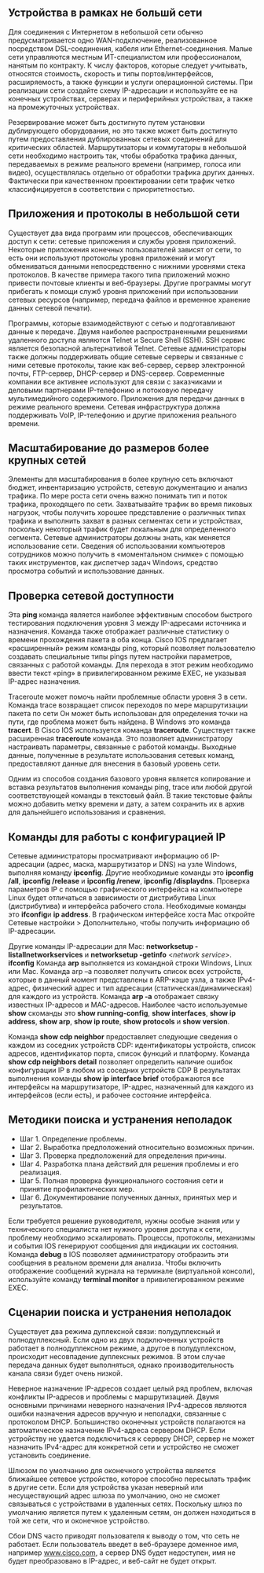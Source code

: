 <!-- verified: agorbachev 03.05.2022 -->

<!-- 17.8.4 -->
## Устройства в рамках не большй сети

Для соединения с Интернетом в небольшой сети обычно предусматривается одно WAN-подключение, реализованное посредством DSL-соединения, кабеля или Ethernet-соединения. Малые сети управляются местным ИТ-специалистом или профессионалом, нанятым по контракту. К числу факторов, которые следует учитывать, относятся стоимость, скорость и типы портов/интерфейсов, расширяемость, а также функции и услуги операционной системы. При реализации сети создайте схему IP-адресации и используйте ее на конечных устройствах, серверах и периферийных устройствах, а также на промежуточных устройствах. 

Резервирование может быть достигнуто путем установки дублирующего оборудования, но это также может быть достигнуто путем предоставления дублированных сетевых соединений для критических областей. Маршрутизаторы и коммутаторы в небольшой сети необходимо настроить так, чтобы обработка трафика данных, передаваемых в режиме реального времени (например, голоса или видео), осуществлялась отдельно от обработки трафика других данных. Фактически при качественном проектировании сети трафик четко классифицируется в соответствии с приоритетностью.

## Приложения и протоколы в небольшой сети

Существует два вида программ или процессов, обеспечивающих доступ к сети: сетевые приложения и службы уровня приложений. Некоторые приложения конечных пользователей зависят от сети, то есть они используют протоколы уровня приложений и могут обмениваться данными непосредственно с нижними уровнями стека протоколов. В качестве примера такого типа приложений можно привести почтовые клиенты и веб-браузеры. Другие программы могут прибегать к помощи служб уровня приложений при использовании сетевых ресурсов (например, передача файлов и временное хранение данных сетевой печати). 

Программы, которые взаимодействуют с сетью и подготавливают данные к передаче. Двумя наиболее распространенными решениями удаленного доступа являются Telnet и Secure Shell (SSH). SSH сервис является безопасной альтернативой Telnet. Сетевые администраторы также должны поддерживать общие сетевые серверы и связанные с ними сетевые протоколы, такие как веб-сервер, сервер электронной почты, FTP-сервер, DHCP-сервер и DNS-сервер. Современные компании все активнее используют для связи с заказчиками и деловыми партнерами IP-телефонию и потоковую передачу мультимедийного содержимого. Приложения для передачи данных в режиме реального времени. Сетевая инфраструктура должна поддерживать VoIP, IP-телефонию и другие приложения реального времени.

## Масштабирование до размеров более крупных сетей

Элементы для масштабирования в более крупную сеть включают бюджет, инвентаризацию устройств, сетевую документацию и анализ трафика. По мере роста сети очень важно понимать тип и поток трафика, проходящего по сети. Захватывайте трафик во время пиковых нагрузок, чтобы получить хорошее представление о различных типах трафика и выполнить захват в разных сегментах сети и устройствах, поскольку некоторый трафик будет локальным для определенного сегмента. Сетевые администраторы должны знать, как меняется использование сети. Сведения об использовании компьютеров сотрудников можно получить в «моментальном снимке» с помощью таких инструментов, как диспетчер задач Windows, средство просмотра событий и использование данных.

## Проверка сетевой доступности

Эта **ping** команда является наиболее эффективным способом быстрого тестирования подключения уровня 3 между IP-адресами источника и назначения. Команда также отображает различные статистику о времени прохождения пакета в оба конца. Cisco IOS предлагает «расширенный» режим команды ping, который позволяет пользователю создавать специальные типы pings путем настройки параметров, связанных с работой команды. Для перехода в этот режим необходимо ввести текст «ping» в привилегированном режиме EXEC, не указывая IP-адрес назначения. 

Traceroute может помочь найти проблемные области уровня 3 в сети. Команда trace возвращает список переходов по мере маршрутизации пакета по сети Он может быть использован для определения точки на пути, где проблема может быть найдена. В Windows это команда  **tracert**. В Cisco IOS используется команда **traceroute**. Существует также расширенная **traceroute** команда. Это позволяет администратору настраивать параметры, связанные с работой команды. Выходные данные, полученные в результате использования сетевых команд, предоставляют данные для внесения в базовый уровень сети. 

Одним из способов создания базового уровня является копирование и вставка результатов выполнения команды ping, trace или любой другой соответствующей команды в текстовый файл. В такие текстовые файлы можно добавить метку времени и дату, а затем сохранить их в архив для дальнейшего использования и сравнения.

## Команды для работы с конфигурацией IP

Сетевые администраторы просматривают информацию об IP-адресации (адрес, маска, маршрутизатор и DNS) на узле Windows, выполняя  команду **ipconfig**. Другие необходимые команды это **ipconfig /all**, **ipconfig /release** и **ipconfig /renew**, **ipconfig /displaydns**. Проверка параметров IP с помощью графического интерфейса на компьютере Linux будет отличаться в зависимости от дистрибутива Linux (дистрибутива) и интерфейса рабочего стола. Необходимые команды это **ifconfig**и **ip address**. В графическом интерфейсе хоста Mac откройте Сетевые настройки > Дополнительно, чтобы получить информацию об IP-адресации. 

Другие команды IP-адресации для Mac: **networksetup -listallnetworkservices** и **networksetup -getinfo** <_network service_\>. **ifconfig** Команда **arp** выполняется из командной строки Windows, Linux или Mac. Команда arp –a позволяет получить список всех устройств, которые в данный момент представлены в ARP-кэше узла, а также IPv4-адрес, физический адрес и тип адресации (статическая/динамическая) для каждого из устройств. Команда **arp -a** отображает связку известных IP-адресов и MAC-адресов. Наиболее часто используемые  **show** cкоманды это **show running-config**, **show interfaces**, **show ip address**, **show arp**, **show ip route**, **show protocols** и **show version**. 

Команда **show cdp neighbor** предоставляет следующие сведения о каждом из соседних устройств CDP: идентификаторы устройств, список адресов, идентификатор порта, список функций и платформу. Команда **show cdp neighbors detail** позволяет определить наличие ошибок конфигурации IP в любом из соседних устройств CDP В результатах выполнения команды **show ip interface brief** отображаются все интерфейсы на маршрутизаторе, IP-адрес, назначенный для каждого из интерфейсов (если есть), и рабочее состояние интерфейса.

## Методики поиска и устранения неполадок

* Шаг 1. Определение проблемы.
* Шаг 2. Выработка предположений относительно возможных причин.
* Шаг 3. Проверка предположений для определения причины.
* Шаг 4. Разработка плана действий для решения проблемы и его реализация.
* Шаг 5. Полная проверка функционального состояния сети и принятие профилактических мер.
* Шаг 6. Документирование полученных данных, принятых мер и результатов.

Если требуется решение руководителя, нужны особые знания или у технического специалиста нет нужного уровня доступа к сети, проблему необходимо эскалировать. Процессы, протоколы, механизмы и события IOS генерируют сообщения для индикации их состояния. Команда **debug** в IOS позволяет администратору отобразить эти сообщения в реальном времени для анализа. Чтобы включить отображение сообщений журнала на терминале (виртуальной консоли), используйте команду **terminal monitor** в привилегированном режиме EXEC.

## Сценарии поиска и устранения неполадок

Существует два режима дуплексной связи: полудуплексный и полнодуплексный. Если одно из двух подключенных устройств работает в полнодуплексном режиме, а другое в полудуплексном, происходит несовпадение дуплексных режимов. В этом случае передача данных будет выполняться, однако производительность канала связи будет очень низкой.

Неверное назначение IP-адресов создает целый ряд проблем, включая конфликты IP-адресов и проблемы с маршрутизацией. Двумя основными причинами неверного назначения IPv4-адресов являются ошибки назначения адресов вручную и неполадки, связанные с протоколом DHCP. Большинство оконечных устройств полагаются на автоматическое назначение IPv4-адреса сервером DHCP. Если устройству не удается подключиться к серверу DHCP, сервер не может назначить IPv4-адрес для конкретной сети и устройство не сможет установить соединение.

Шлюзом по умолчанию для оконечного устройства является ближайшее сетевое устройство, которое способно пересылать трафик в другие сети. Если для устройства указан неверный или несуществующий адрес шлюза по умолчанию, оно не сможет связываться с устройствами в удаленных сетях. Поскольку шлюз по умолчанию является путем к удаленным сетям, он должен находиться в той же сети, что и оконечное устройство.

Сбои DNS часто приводят пользователя к выводу о том, что сеть не работает. Если пользователь введет в веб-браузере доменное имя, например www.cisco.com, а сервер DNS будет недоступен, имя не будет преобразовано в IP-адрес, и веб-сайт не будет открыт.

<!-- 17.8.5 -->
<!-- quiz -->

